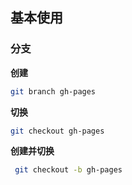 ## 基本使用

### 分支
**创建**
```bash
git branch gh-pages
```
**切换**
```bash
git checkout gh-pages
```
**创建并切换**
```bash
 git checkout -b gh-pages
```
